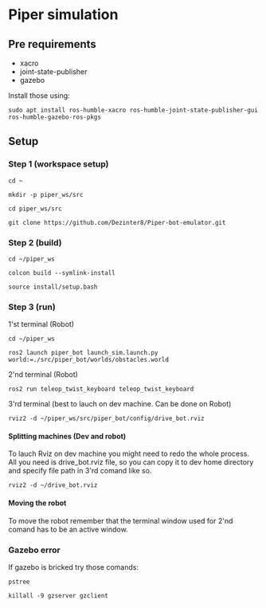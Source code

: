 # Piper simulation

## Pre requirements

- xacro
- joint-state-publisher
- gazebo

Install those using:

```
sudo apt install ros-humble-xacro ros-humble-joint-state-publisher-gui ros-humble-gazebo-ros-pkgs
```

## Setup

### Step 1 (workspace setup)

```
cd ~

mkdir -p piper_ws/src

cd piper_ws/src

git clone https://github.com/Dezinter8/Piper-bot-emulator.git
```

### Step 2 (build)

```
cd ~/piper_ws

colcon build --symlink-install

source install/setup.bash
```

### Step 3 (run)

1'st terminal (Robot)

```
cd ~/piper_ws

ros2 launch piper_bot launch_sim.launch.py world:=./src/piper_bot/worlds/obstacles.world
```

2'nd terminal (Robot)

```
ros2 run teleop_twist_keyboard teleop_twist_keyboard
```

3'rd terminal (best to lauch on dev machine. Can be done on Robot)

```
rviz2 -d ~/piper_ws/src/piper_bot/config/drive_bot.rviz
```

#### Splitting machines (Dev and robot)

To lauch Rviz on dev machine you might need to redo the whole process. All you need is drive_bot.rviz file, so you can copy it to dev home directory and specify file path in 3'rd comand like so.

```
rviz2 -d ~/drive_bot.rviz
```

#### Moving the robot

To move the robot remember that the terminal window used for 2'nd comand has to be an active window.

### Gazebo error

If gazebo is bricked try those comands:

```
pstree
```

```
killall -9 gzserver gzclient
```
